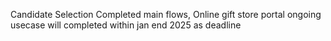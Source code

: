 Candidate Selection Completed main flows,
Online gift store portal ongoing usecase will completed within jan end 2025 as deadline
